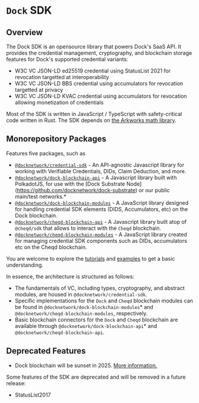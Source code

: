 # `Dock` SDK

## Overview

The Dock SDK is an opensource library that powers Dock's SaaS API. It provides the credential management, cryptography, and blockchain storage features for Dock's supported credential variants:

* W3C VC JSON-LD ed25519 credential using StatusList 2021 for revocation targetted at interoperability
* W3C VC JSON-LD BBS credential using accumulators for revocation targetted at privacy
* W3C VC JSON-LD KVAC credential using accumulators for revocation allowing monetization of credentials

Most of the SDK is written in JavaScript / TypeScript with safety-critical code written in Rust. The SDK depends on [the Arkworks math library](https://github.com/arkworks-rs/algebra).

## Monorepository Packages

Features five packages, such as

- [`@docknetwork/credential-sdk`](./packages/credential-sdk) - An API-agnostic Javascript library for working with Verifiable Credentials, DIDs, Claim Deduction, and more.
- [`@docknetwork/dock-blockchain-api`](./packages/dock-blockchain-api) - A Javascript library built with PolkadotJS, for use with the [Dock Substrate Node] (https://github.com/docknetwork/dock-substrate) or our public main/test networks.*
- [`@docknetwork/dock-blockchain-modules`](./packages/dock-blockchain-modules) - A JavaScript library designed for handling credential SDK elements (DIDS, Accumulators, etc) on the Dock blockchain.
- [`@docknetwork/cheqd-blockchain-api`](./packages/cheqd-blockchain-api) - A Javascript library built atop of `@cheqd/sdk` that allows to interact with the `Cheqd` blockchain.
- [`@docknetwork/cheqd-blockchain-modules`](./packages/cheqd-blockchain-modules) - A JavaScript library created for managing credential SDK components such as DIDs, accumulators etc on the Cheqd blockchain.

You are welcome to explore the [tutorials](./tutorials) and [examples](./examples) to get a basic understanding.

In essence, the architecture is structured as follows:

- The fundamentals of VC, including types, cryptography, and abstract modules, are housed in `@docknetwork/credential-sdk`.
- Specific implementations for the `Dock` and `Cheqd` blockchain modules can be found in `@docknetwork/dock-blockchain-modules`* and `@docknetwork/cheqd-blockchain-modules`, respectively.
- Basic blockchain connectors for the `Dock` and `Cheqd` blockchain are available through `@docknetwork/dock-blockchain-api`* and `@docknetwork/cheqd-blockchain-api`.

## Deprecated Features

* Dock blockchain will be sunset in 2025. [More information.](https://www.dock.io/post/dock-and-cheqd-form-alliance-to-accelerate-global-adoption-of-decentralized-id#stronglong-termstrong)

Some features of the SDK are deprecated and will be removed in a future release:
* StatusList2017
